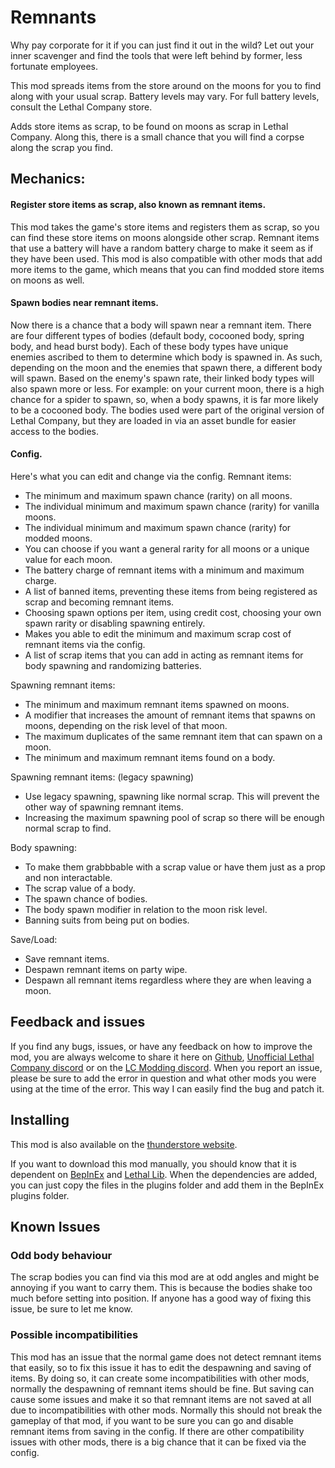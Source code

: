 # Remnants


 Why pay corporate for it if you can just find it out in the wild? 
 Let out your inner scavenger and find the tools that were left behind by former, less fortunate employees.
 
This mod spreads items from the store around on the moons for you to find along with your usual scrap. 
Battery levels may vary. For full battery levels, consult the Lethal Company store.

Adds store items as scrap, to be found on moons as scrap in Lethal Company.
Along this, there is a small chance that you will find a corpse along the scrap you find.

## Mechanics:

#### Register store items as scrap, also known as remnant items.
This mod takes the game's store items and registers them as scrap, so you can find these store items on moons alongside other scrap.
Remnant items that use a battery will have a random battery charge to make it seem as if they have been used.
This mod is also compatible with other mods that add more items to the game, which means that you can find modded store items on moons as well.

#### Spawn bodies near remnant items.
Now there is a chance that a body will spawn near a remnant item. There are four different types of bodies (default body, cocooned body, spring body, and head burst body). Each of these body types have unique enemies ascribed to them to determine which body is spawned in. As such, depending on the moon and the enemies that spawn there, a different body will spawn. Based on the enemy's spawn rate, their linked body types will also spawn more or less. For example: on your current moon, there is a high chance for a spider to spawn, so, when a body spawns, it is far more likely to be a cocooned body.
The bodies used were part of the original version of Lethal Company, but they are loaded in via an asset bundle for easier access to the bodies.

#### Config.
Here's what you can edit and change via the config.
Remnant items:
- The minimum and maximum spawn chance (rarity) on all moons.
- The individual minimum and maximum spawn chance (rarity) for vanilla moons.
- The individual minimum and maximum spawn chance (rarity) for modded moons.
- You can choose if you want a general rarity for all moons or a unique value for each moon.
- The battery charge of remnant items with a minimum and maximum charge.
- A list of banned items, preventing these items from being registered as scrap and becoming remnant items.
- Choosing spawn options per item, using credit cost, choosing your own spawn rarity or disabling spawning entirely.
- Makes you able to edit the minimum and maximum scrap cost of remnant items via the config.
- A list of scrap items that you can add in acting as remnant items for body spawning and randomizing batteries.

Spawning remnant items:
- The minimum and maximum remnant items spawned on moons.
- A modifier that increases the amount of remnant items that spawns on moons, depending on the risk level of that moon.
- The maximum duplicates of the same remnant item that can spawn on a moon.
- The minimum and maximum remnant items found on a body.

Spawning remnant items: (legacy spawning)
- Use legacy spawning, spawning like normal scrap. This will prevent the other way of spawning remnant items.
- Increasing the maximum spawning pool of scrap so there will be enough normal scrap to find.

Body spawning:
- To make them grabbbable with a scrap value or have them just as a prop and non interactable.
- The scrap value of a body.
- The spawn chance of bodies.
- The body spawn modifier in relation to the moon risk level.
- Banning suits from being put on bodies.

Save/Load:
- Save remnant items.
- Despawn remnant items on party wipe.
- Despawn all remnant items regardless where they are when leaving a moon.

## Feedback and issues
If you find any bugs, issues, or have any feedback on how to improve the mod, you are always welcome to share it here on [Github](https://github.com/KawaiiBone/LethalCompanyRemnants/issues), [Unofficial Lethal Company discord](https://discord.com/invite/nYcQFEpXfU) or on the [LC Modding discord](https://discord.com/invite/lcmod). When you report an issue, please be sure to add the error in question and what other mods you were using at the time of the error. This way I can easily find the bug and patch it.
 
## Installing
This mod is also available on the [thunderstore website](https://thunderstore.io/c/lethal-company/p/KawaiiBone/Remnants/).

If you want to download this mod manually, you should know that it is dependent on [BepInEx](https://github.com/BepInEx) and [Lethal Lib](https://github.com/EvaisaDev/LethalLib).
When the dependencies are added, you can just copy the files in the plugins folder and add them in the BepInEx plugins folder.

## Known Issues

### Odd body behaviour
The scrap bodies you can find via this mod are at odd angles and might be annoying if you want to carry them. 
This is because the bodies shake too much before setting into position.
If anyone has a good way of fixing this issue, be sure to let me know.

### Possible incompatibilities 
This mod has an issue that the normal game does not detect remnant items that easily, so to fix this issue it has to edit the despawning and saving of items.
By doing so, it can create some incompatibilities with other mods, normally the despawning of remnant items should be fine.
But saving can cause some issues and make it so that remnant items are not saved at all due to incompatibilities with other mods.
Normally this should not break the gameplay of that mod, if you want to be sure you can go and disable remnant items from saving in the config.
If there are other compatibility issues with other mods, there is a big chance that it can be fixed via the config.
